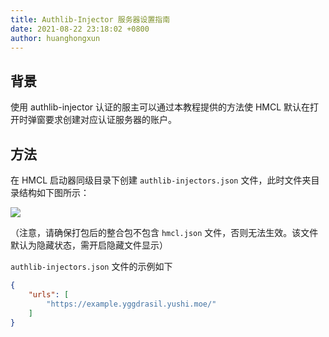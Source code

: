 ```yaml
---
title: Authlib-Injector 服务器设置指南
date: 2021-08-22 23:18:02 +0800
author: huanghongxun
---
```


## 背景

使用 authlib-injector 认证的服主可以通过本教程提供的方法使 HMCL 默认在打开时弹窗要求创建对应认证服务器的账户。

## 方法

在 HMCL 启动器同级目录下创建 `authlib-injectors.json` 文件，此时文件夹目录结构如下图所示：

![][~/assets/docs/authlib-injector/image]

（注意，请确保打包后的整合包不包含 `hmcl.json` 文件，否则无法生效。该文件默认为隐藏状态，需开启隐藏文件显示） 

`authlib-injectors.json` 文件的示例如下

```json
{
    "urls": [
        "https://example.yggdrasil.yushi.moe/"
    ]
}
```

<!--{% comment %}-->
[~/assets/docs/authlib-injector/image]: /assets/img/docs/authlib-injector/image.png
<!--{% endcomment %}--{{ '>' }}
[~/assets/docs/authlib-injector/image]: {% link /assets/img/docs/authlib-injector/image.png %}
<!---->
